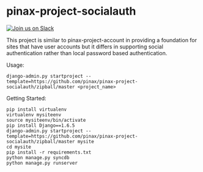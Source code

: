 pinax-project-socialauth
========================
[![Join us on Slack](http://slack.pinaxproject.com/badge.svg)](http://slack.pinaxproject.com/)

This project is similar to pinax-project-account in providing a foundation for
sites that have user accounts but it differs in supporting social
authentication rather than local password based authentication.


Usage:

    django-admin.py startproject --template=https://github.com/pinax/pinax-project-socialauth/zipball/master <project_name>


Getting Started:

    pip install virtualenv
    virtualenv mysiteenv
    source mysiteenv/bin/activate
    pip install Django==1.6.5
    django-admin.py startproject --template=https://github.com/pinax/pinax-project-socialauth/zipball/master mysite
    cd mysite
    pip install -r requirements.txt
    python manage.py syncdb
    python manage.py runserver
